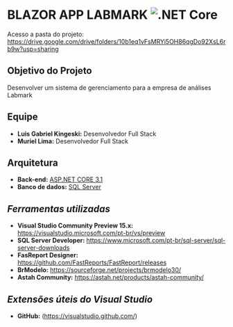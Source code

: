 
# BLAZOR APP LABMARK ![.NET Core](https://github.com/MurielLima/LABMARK/workflows/.NET%20Core/badge.svg?branch=main)

Acesso a pasta do projeto:
https://drive.google.com/drive/folders/10b1eq1vFsMRYi5OH86qgDo92XsL6rb9w?usp=sharing

**Objetivo do Projeto**
--------------------------
Desenvolver um sistema de gerenciamento para a empresa de análises Labmark
 
**Equipe**
--------------------------
 * __Luis Gabriel Kingeski:__ Desenvolvedor Full Stack
 * __Muriel Lima:__ Desenvolvedor Full Stack

**Arquitetura**
--------------------------
* __Back-end:__ [ASP.NET CORE 3.1](https://dotnet.microsoft.com/download/dotnet-core/3.1) 
* __Banco de dados:__ [SQL Server](https://www.microsoft.com/pt-br/sql-server/sql-server-downloads)


*Ferramentas utilizadas*
--------------------------

 * __Visual Studio Community Preview 15.x:__ https://visualstudio.microsoft.com/pt-br/vs/preview
 * __SQL Server Developer:__ https://www.microsoft.com/pt-br/sql-server/sql-server-downloads
 * __FasReport Designer:__ https://github.com/FastReports/FastReport/releases
 * __BrModelo:__ https://sourceforge.net/projects/brmodelo30/
 * __Astah Community:__ https://astah.net/products/astah-community/
 
 *Extensões úteis do Visual Studio*
--------------------------
* __GitHub:__ (https://visualstudio.github.com/)
